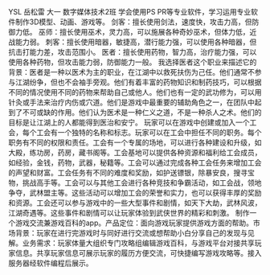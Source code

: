 YSL
岳松雷 大一 数字媒体技术2班
学会使用PS PR等专业软件，学习运用专业软件制作3D模型、动画、游戏等。
剑客：擅长使用剑法，速度快，攻击力高，但防御力低。
巫师：擅长使用巫术，灵力高，可以施展各种奇妙巫术，但体力低，近战能力弱。
刺客：擅长使用暗器，敏捷高，潜行能力强，可以使用各种暗器，但抗击打能力差，攻击范围小。
医者：擅长使用药物，智力高，治疗能力强，可以使用各种药物，但攻击能力弱，防御能力一般。
我选择医者这个职业来描述它的背景：医者是一种以医术为主的职业，在江湖中以救死扶伤为己任。他们通常不参与江湖纷争，但也不会袖手旁观。他们有着丰富的药物知识和制药技巧，可以根据不同的情况使用不同的药物来帮助自己或他人。他们也有一定的武功修为，可以用针灸或手法来治疗内伤或穴道。他们是游戏中最重要的辅助角色之一，在团队中起到了不可或缺的作用。他们认为医术是一种仁义之道，不是一种杀人之术。他们的目标是让江湖上的人都能得到医治和安宁。
玩家可以在游戏中创建或加入一个工会，每个工会有一个独特的名称和标志。玩家可以在工会中担任不同的职务。每个职务有不同的权限和责任。工会有一个专属的场地，可以进行各种建设和升级，如大殿，练功房，药房，藏书阁等。工会基地可以提供各种资源和福利给工会成员，如经验，金钱，药物，武器，秘籍等。工会可以通过完成各种工会任务来增加工会的声望和财富。工会任务有不同的难度和奖励，如护送镖银，除暴安良，搜寻宝物，挑战高手等。工会可以与其他工会进行各种竞技和争霸活动，如工会战，领地争夺，武林盟主等。这些活动可以增加工会的荣誉和实力，也可以获得丰厚的奖励和资源。工会还可以参与游戏中的一些大型事件和剧情，如天下大劫，武林风波，江湖奇遇等。这些事件和剧情可以让玩家体验到武侠世界的精彩和刺激。
制作一个游戏交流兼游戏百科的app。产品定位：面向游戏玩家提供游戏方面的帮助。市场背景：玩家在进行完游戏时与同好进行交流或想帮助小白分享自己的发现与见解。业务需求：玩家体量大组织专门攻略组编辑游戏百科，与游戏平台对接共享玩家信息。共享玩家信息可展示玩家的履历方便交流，可快捷编写游戏攻略等。接入服务器经软件编程后展示。
